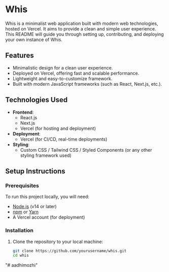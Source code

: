 # Whis

Whis is a minimalist web application built with modern web technologies, hosted on Vercel. It aims to provide a clean and simple user experience. This README will guide you through setting up, contributing, and deploying your own instance of Whis.

## Features

- Minimalistic design for a clean user experience.
- Deployed on Vercel, offering fast and scalable performance.
- Lightweight and easy-to-customize framework.
- Built with modern JavaScript frameworks (such as React, Next.js, etc.).
  
## Technologies Used

- **Frontend**: 
  - React.js
  - Next.js
  - Vercel (for hosting and deployment)
- **Deployment**: 
  - Vercel (for CI/CD, real-time deployments)
- **Styling**: 
  - Custom CSS / Tailwind CSS / Styled Components (or any other styling framework used)

## Setup Instructions

### Prerequisites

To run this project locally, you will need:

- [Node.js](https://nodejs.org) (v14 or later)
- [npm](https://www.npmjs.com/) or [Yarn](https://yarnpkg.com/)
- A Vercel account (for deployment)

### Installation

1. Clone the repository to your local machine:
   ```bash
   git clone https://github.com/yourusername/whis.git
   cd whis
"# aadhimozhi" 
